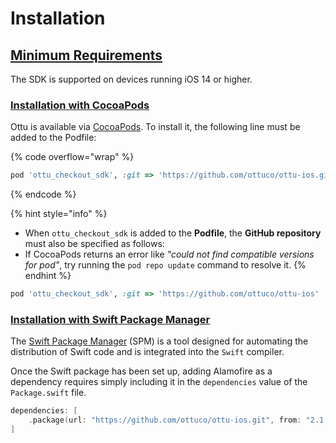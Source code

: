 # Installation

## [Minimum Requirements](installation.md#minimum-requirements) <a href="#minimum-requirements" id="minimum-requirements"></a>

The SDK is supported on devices running iOS 14 or higher.

### [**Installation with CocoaPods**](installation.md#installation-with-cocoapods)

Ottu is available via [CocoaPods](http://cocoapods.org/). To install it, the following line must be added to the Podfile:

{% code overflow="wrap" %}
```ruby
pod 'ottu_checkout_sdk', :git => 'https://github.com/ottuco/ottu-ios.git', :tag => '2.1.6'
```
{% endcode %}

{% hint style="info" %}
* When `ottu_checkout_sdk` is added to the **Podfile**, the **GitHub repository** must also be specified as follows:
* If CocoaPods returns an error like _"could not find compatible versions for pod"_, try running the `pod repo update` command to resolve it.
{% endhint %}

```ruby
pod 'ottu_checkout_sdk', :git => 'https://github.com/ottuco/ottu-ios'
```

### [**Installation with Swift Package Manager**](installation.md#installation-with-swift-package-manager)

The [Swift Package Manager](https://swift.org/package-manager/) (SPM) is a tool designed for automating the distribution of Swift code and is integrated into the `Swift` compiler.

Once the Swift package has been set up, adding Alamofire as a dependency requires simply including it in the `dependencies` value of the `Package.swift` file.

```swift
dependencies: [
    .package(url: "https://github.com/ottuco/ottu-ios.git", from: "2.1.4")
]
```
